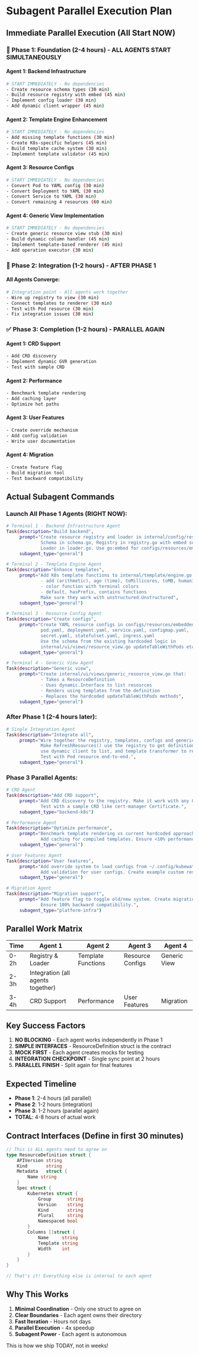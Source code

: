 # Subagent Parallel Execution Plan

## Immediate Parallel Execution (All Start NOW)

### 🚀 Phase 1: Foundation (2-4 hours) - ALL AGENTS START SIMULTANEOUSLY

#### Agent 1: Backend Infrastructure
```bash
# START IMMEDIATELY - No dependencies
- Create resource schema types (30 min)
- Build resource registry with embed (45 min)
- Implement config loader (30 min)
- Add dynamic client wrapper (45 min)
```

#### Agent 2: Template Engine Enhancement
```bash
# START IMMEDIATELY - No dependencies
- Add missing template functions (30 min)
- Create K8s-specific helpers (45 min)
- Build template cache system (30 min)
- Implement template validator (45 min)
```

#### Agent 3: Resource Configs
```bash
# START IMMEDIATELY - No dependencies
- Convert Pod to YAML config (30 min)
- Convert Deployment to YAML (30 min)
- Convert Service to YAML (30 min)
- Convert remaining 4 resources (60 min)
```

#### Agent 4: Generic View Implementation
```bash
# START IMMEDIATELY - No dependencies
- Create generic resource view stub (30 min)
- Build dynamic column handler (45 min)
- Implement template-based renderer (45 min)
- Add operation executor (30 min)
```

### 🔄 Phase 2: Integration (1-2 hours) - AFTER PHASE 1

#### All Agents Converge:
```bash
# Integration point - All agents work together
- Wire up registry to view (30 min)
- Connect templates to renderer (30 min)
- Test with Pod resource (30 min)
- Fix integration issues (30 min)
```

### ✅ Phase 3: Completion (1-2 hours) - PARALLEL AGAIN

#### Agent 1: CRD Support
```bash
- Add CRD discovery
- Implement dynamic GVR generation
- Test with sample CRD
```

#### Agent 2: Performance
```bash
- Benchmark template rendering
- Add caching layer
- Optimize hot paths
```

#### Agent 3: User Features
```bash
- Create override mechanism
- Add config validation
- Write user documentation
```

#### Agent 4: Migration
```bash
- Create feature flag
- Build migration tool
- Test backward compatibility
```

## Actual Subagent Commands

### Launch All Phase 1 Agents (RIGHT NOW):

```bash
# Terminal 1 - Backend Infrastructure Agent
Task(description="Build backend", 
     prompt="Create resource registry and loader in internal/config/resource/. 
             Schema in schema.go, Registry in registry.go with embed support, 
             Loader in loader.go. Use go:embed for configs/resources/embedded/*/*.yaml",
     subagent_type="general")

# Terminal 2 - Template Engine Agent  
Task(description="Enhance templates",
     prompt="Add K8s template functions to internal/template/engine.go:
             - add (arithmetic), ago (time), toMillicores, toMB, humanizeBytes
             - color function with terminal colors
             - default, hasPrefix, contains functions
             Make sure they work with unstructured.Unstructured",
     subagent_type="general")

# Terminal 3 - Resource Config Agent
Task(description="Create configs",
     prompt="Create YAML resource configs in configs/resources/embedded/core/:
             pod.yaml, deployment.yaml, service.yaml, configmap.yaml, 
             secret.yaml, statefulset.yaml, ingress.yaml
             Use the schema from the existing hardcoded logic in 
             internal/ui/views/resource_view.go updateTableWithPods etc",
     subagent_type="general")

# Terminal 4 - Generic View Agent
Task(description="Generic view",
     prompt="Create internal/ui/views/generic_resource_view.go that:
             - Takes a ResourceDefinition 
             - Uses dynamic.Interface to list resources
             - Renders using templates from the definition
             - Replaces the hardcoded updateTableWithPods methods",
     subagent_type="general")
```

### After Phase 1 (2-4 hours later):

```bash
# Single Integration Agent
Task(description="Integrate all",
     prompt="Wire together the registry, templates, configs and generic view.
             Make RefreshResources() use the registry to get definitions,
             use dynamic client to list, and template transformer to render.
             Test with Pod resource end-to-end.",
     subagent_type="general")
```

### Phase 3 Parallel Agents:

```bash
# CRD Agent
Task(description="Add CRD support",
     prompt="Add CRD discovery to the registry. Make it work with any GVK.
             Test with a sample CRD like cert-manager Certificate.",
     subagent_type="backend-k8s")

# Performance Agent  
Task(description="Optimize performance",
     prompt="Benchmark template rendering vs current hardcoded approach.
             Add caching for compiled templates. Ensure <10% performance impact.",
     subagent_type="general")

# User Features Agent
Task(description="User features", 
     prompt="Add override system to load configs from ~/.config/kubewatch/resources/.
             Add validation for user configs. Create example custom resource.",
     subagent_type="general")

# Migration Agent
Task(description="Migration support",
     prompt="Add feature flag to toggle old/new system. Create migration command.
             Ensure 100% backward compatibility.",
     subagent_type="platform-infra")
```

## Parallel Work Matrix

| Time | Agent 1 | Agent 2 | Agent 3 | Agent 4 |
|------|---------|---------|---------|---------|
| 0-2h | Registry & Loader | Template Functions | Resource Configs | Generic View |
| 2-3h | Integration (all agents together) |
| 3-4h | CRD Support | Performance | User Features | Migration |

## Key Success Factors

1. **NO BLOCKING** - Each agent works independently in Phase 1
2. **SIMPLE INTERFACES** - ResourceDefinition struct is the contract
3. **MOCK FIRST** - Each agent creates mocks for testing
4. **INTEGRATION CHECKPOINT** - Single sync point at 2 hours
5. **PARALLEL FINISH** - Split again for final features

## Expected Timeline

- **Phase 1**: 2-4 hours (all parallel)
- **Phase 2**: 1-2 hours (integration)
- **Phase 3**: 1-2 hours (parallel again)
- **TOTAL**: 4-8 hours of actual work

## Contract Interfaces (Define in first 30 minutes)

```go
// This is ALL agents need to agree on
type ResourceDefinition struct {
    APIVersion string
    Kind       string
    Metadata   struct {
        Name string
    }
    Spec struct {
        Kubernetes struct {
            Group      string
            Version    string
            Kind       string
            Plural     string
            Namespaced bool
        }
        Columns []struct {
            Name     string
            Template string
            Width    int
        }
    }
}

// That's it! Everything else is internal to each agent
```

## Why This Works

1. **Minimal Coordination** - Only one struct to agree on
2. **Clear Boundaries** - Each agent owns their directory
3. **Fast Iteration** - Hours not days
4. **Parallel Execution** - 4x speedup
5. **Subagent Power** - Each agent is autonomous

This is how we ship TODAY, not in weeks!